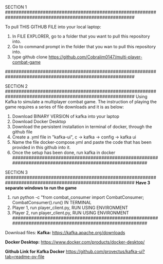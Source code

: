 SECTION 1
########################################################################################################

To pull THIS GITHUB FILE into your local laptop: 
1. In FILE EXPLORER, go to a folder that you want to pull this repository into.
2. Go to command prompt in the folder that you wan to pull this repository into.
3. type github clone https://github.com/Cobralim0147/multi-player-combat-game

########################################################################################################

SECTION 2
########################################################################################################
Using Kafka to simulate a multiplayer combat game. 
The instruction of playing the game requires a series of file downloads and it is as below: 

1. Download BINARY VERSION of kafka into your laptop
2. Download Docker Desktop
3. Download the persistent installation in terminal of docker, through the github file
4. Create a .yml file in "kafka-ui", c -> kafka -> config -> kafka ui
5. Name the file docker-compose.yml and paste the code that has been provided in this github into it.
6. Once the setup has been done, run kafka in docker
########################################################################################################

SECTION 3
########################################################################################################
**Have 3 separate windows to run the game**
1. run python -c "from combat_consumer import CombatConsumer; CombatConsumer().run() IN TERMINAL 
2. Player 1, run player_client.py, RUN USING ENVIRONMENT
3. Player 2, run player_client.py, RUN USING ENVIRONMENT
########################################################################################################

Download files: 
**Kafka:** https://kafka.apache.org/downloads

**Docker Desktop:** https://www.docker.com/products/docker-desktop/

**Github Link for Kafka Docker** https://github.com/provectus/kafka-ui?tab=readme-ov-file


